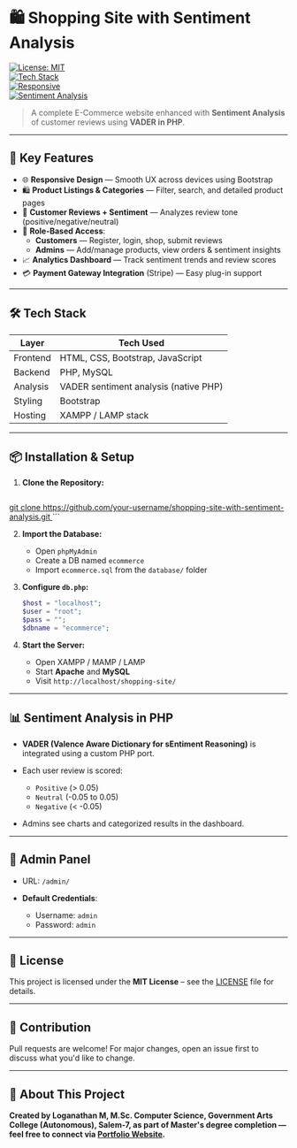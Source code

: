 
# 🛍️ Shopping Site with Sentiment Analysis

[![License: MIT](https://img.shields.io/badge/License-MIT-green.svg)](f)  
[![Tech Stack](https://img.shields.io/badge/Tech-HTML%2C%20CSS%2C%20JS%2C%20PHP%2C%20MySQL-blue)](f)  
[![Responsive](https://img.shields.io/badge/Responsive-Yes-success)](f)  
[![Sentiment Analysis](https://img.shields.io/badge/Sentiment-VADER%20in%20PHP-yellow)](f)

> A complete E-Commerce website enhanced with **Sentiment Analysis** of customer reviews using **VADER in PHP**.

---

## 🔑 Key Features

- 🌐 **Responsive Design** — Smooth UX across devices using Bootstrap  
- 🛍️ **Product Listings & Categories** — Filter, search, and detailed product pages  
- 💬 **Customer Reviews + Sentiment** — Analyzes review tone (positive/negative/neutral)  
- 👥 **Role-Based Access**:  
  - **Customers** — Register, login, shop, submit reviews  
  - **Admins** — Add/manage products, view orders & sentiment insights  
- 📈 **Analytics Dashboard** — Track sentiment trends and review scores  
- 💳 **Payment Gateway Integration** (Stripe) — Easy plug-in support  

---

## 🛠️ Tech Stack

| Layer      | Tech Used                                  |
|------------|--------------------------------------------|
| Frontend   | HTML, CSS, Bootstrap, JavaScript           |
| Backend    | PHP, MySQL                                 |
| Analysis   | VADER sentiment analysis (native PHP)      |
| Styling    | Bootstrap                                  |
| Hosting    | XAMPP / LAMP stack                         |

---

## 📦 Installation & Setup

1. **Clone the Repository:**
   ```bash
[   git clone https://github.com/your-username/shopping-site-with-sentiment-analysis.git
](https://github.com/LoganathanBCA/Shopping-Site.git)```

2. **Import the Database:**

   * Open `phpMyAdmin`
   * Create a DB named `ecommerce`
   * Import `ecommerce.sql` from the `database/` folder

3. **Configure `db.php`:**

   ```php
   $host = "localhost";
   $user = "root";
   $pass = "";
   $dbname = "ecommerce";
   ```

4. **Start the Server:**

   * Open XAMPP / MAMP / LAMP
   * Start **Apache** and **MySQL**
   * Visit `http://localhost/shopping-site/`

---

## 📊 Sentiment Analysis in PHP

* **VADER (Valence Aware Dictionary for sEntiment Reasoning)** is integrated using a custom PHP port.
* Each user review is scored:

  * `Positive` (> 0.05)
  * `Neutral` (-0.05 to 0.05)
  * `Negative` (< -0.05)
* Admins see charts and categorized results in the dashboard.

---

## 🔐 Admin Panel

* URL: `/admin/`
* **Default Credentials**:

  * Username: `admin`
  * Password: `admin`

---

## 📝 License

This project is licensed under the **MIT License** – see the [LICENSE](f) file for details.

---

## 🤝 Contribution

Pull requests are welcome! For major changes, open an issue first to discuss what you'd like to change.

---

## 📢 About This Project

**Created by Loganathan M, M.Sc. Computer Science, Government Arts College (Autonomous), Salem-7, as part of Master's degree completion —  feel free to connect via [Portfolio Website](https://loganathanbca.github.io/Portfolio/).**
